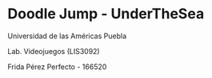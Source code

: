 # Doodle Jump - UnderTheSea

Universidad de las Américas Puebla

Lab. Videojuegos (LIS3092)

Frida Pérez Perfecto - 166520
